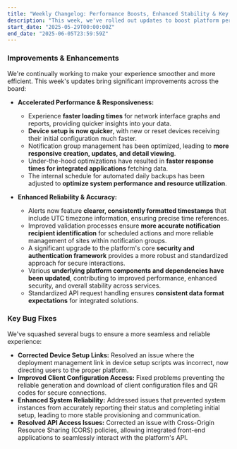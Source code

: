 ```yaml
---
title: "Weekly Changelog: Performance Boosts, Enhanced Stability & Key Fixes"
description: "This week, we've rolled out updates to boost platform performance, enhance security, and improve overall stability. Enjoy faster loading, smoother device setup, and critical bug fixes."
start_date: "2025-05-29T00:00:00Z"
end_date: "2025-06-05T23:59:59Z"
---
```


### Improvements & Enhancements

We're continually working to make your experience smoother and more efficient. This week's updates bring significant improvements across the board:

*   **Accelerated Performance & Responsiveness:**
    *   Experience **faster loading times** for network interface graphs and reports, providing quicker insights into your data.
    *   **Device setup is now quicker**, with new or reset devices receiving their initial configuration much faster.
    *   Notification group management has been optimized, leading to **more responsive creation, updates, and detail viewing**.
    *   Under-the-hood optimizations have resulted in **faster response times for integrated applications** fetching data.
    *   The internal schedule for automated daily backups has been adjusted to **optimize system performance and resource utilization**.

*   **Enhanced Reliability & Accuracy:**
    *   Alerts now feature **clearer, consistently formatted timestamps** that include UTC timezone information, ensuring precise time references.
    *   Improved validation processes ensure **more accurate notification recipient identification** for scheduled actions and more reliable management of sites within notification groups.
    *   A significant upgrade to the platform's core **security and authentication framework** provides a more robust and standardized approach for secure interactions.
    *   Various **underlying platform components and dependencies have been updated**, contributing to improved performance, enhanced security, and overall stability across services.
    *   Standardized API request handling ensures **consistent data format expectations** for integrated solutions.

### Key Bug Fixes

We've squashed several bugs to ensure a more seamless and reliable experience:

*   **Corrected Device Setup Links:** Resolved an issue where the deployment management link in device setup scripts was incorrect, now directing users to the proper platform.
*   **Improved Client Configuration Access:** Fixed problems preventing the reliable generation and download of client configuration files and QR codes for secure connections.
*   **Enhanced System Reliability:** Addressed issues that prevented system instances from accurately reporting their status and completing initial setup, leading to more stable provisioning and communication.
*   **Resolved API Access Issues:** Corrected an issue with Cross-Origin Resource Sharing (CORS) policies, allowing integrated front-end applications to seamlessly interact with the platform's API.
